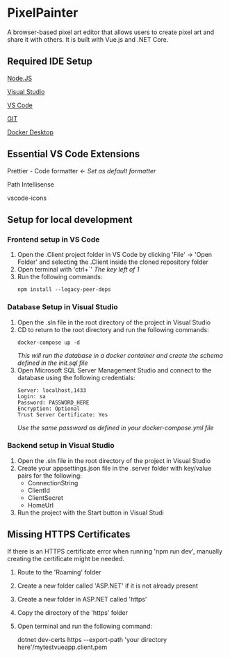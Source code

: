 # PixelPainter

A browser-based pixel art editor that allows users to create pixel art and share it with others. It is built with Vue.js and .NET Core.

## Required IDE Setup

[Node.JS](https://nodejs.org/en)

[Visual Studio](https://visualstudio.microsoft.com/)

[VS Code](https://code.visualstudio.com/)

[GIT](https://git-scm.com/downloads)

[Docker Desktop](https://www.docker.com/get-started/)

## Essential VS Code Extensions

Prettier - Code formatter <- *Set as default formatter*

Path Intellisense

vscode-icons

## Setup for local development

### Frontend setup in VS Code

1. Open the .Client project folder in VS Code by clicking 'File' -> 'Open Folder' and selecting the .Client inside the cloned repository folder
1. Open terminal with 'ctrl+`' *The key left of 1*
1. Run the following commands:
	```
	npm install --legacy-peer-deps
	```

### Database Setup in Visual Studio
1. Open the .sln file in the root directory of the project in Visual Studio
1. CD to return to the root directory and run the following commands:
	```
	docker-compose up -d
	```
	*This will run the database in a docker container and create the schema defined in the init.sql file*
1. Open Microsoft SQL Server Management Studio and connect to the database using the following credentials:
	```
	Server: localhost,1433
	Login: sa
	Password: PASSWORD_HERE
	Encryption: Optional
	Trust Server Certificate: Yes
	```
	*Use the same password as defined in your docker-compose.yml file*

### Backend setup in Visual Studio

1. Open the .sln file in the root directory of the project in Visual Studio
1. Create your appsettings.json file in the .server folder with key/value pairs for the following:
	- ConnectionString
	- ClientId
	- ClientSecret
	- HomeUrl
1. Run the project with the Start button in Visual Studi

## Missing HTTPS Certificates

If there is an HTTPS certificate error when running 'npm run dev', manually creating the certificate might be needed.

1. Route to the 'Roaming' folder
2. Create a new folder called 'ASP.NET' if it is not already present
3. Create a new folder in ASP.NET called 'https'
4. Copy the directory of the 'https' folder
5. Open terminal and run the following command:
	
	dotnet dev-certs https --export-path 'your directory here'/mytestvueapp.client.pem 
	
